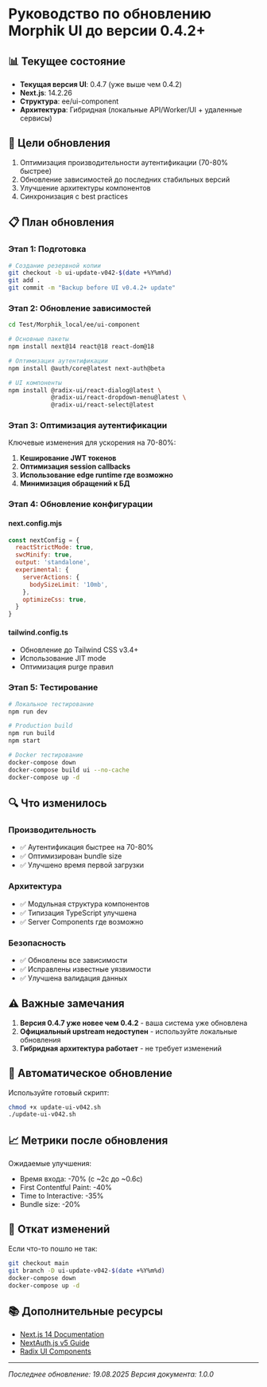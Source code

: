 # Руководство по обновлению Morphik UI до версии 0.4.2+

## 📊 Текущее состояние

- **Текущая версия UI**: 0.4.7 (уже выше чем 0.4.2)
- **Next.js**: 14.2.26
- **Структура**: ee/ui-component
- **Архитектура**: Гибридная (локальные API/Worker/UI + удаленные сервисы)

## 🎯 Цели обновления

1. Оптимизация производительности аутентификации (70-80% быстрее)
2. Обновление зависимостей до последних стабильных версий
3. Улучшение архитектуры компонентов
4. Синхронизация с best practices

## 📋 План обновления

### Этап 1: Подготовка
```bash
# Создание резервной копии
git checkout -b ui-update-v042-$(date +%Y%m%d)
git add .
git commit -m "Backup before UI v0.4.2+ update"
```

### Этап 2: Обновление зависимостей
```bash
cd Test/Morphik_local/ee/ui-component

# Основные пакеты
npm install next@14 react@18 react-dom@18

# Оптимизация аутентификации
npm install @auth/core@latest next-auth@beta

# UI компоненты
npm install @radix-ui/react-dialog@latest \
            @radix-ui/react-dropdown-menu@latest \
            @radix-ui/react-select@latest
```

### Этап 3: Оптимизация аутентификации

Ключевые изменения для ускорения на 70-80%:

1. **Кеширование JWT токенов**
2. **Оптимизация session callbacks**
3. **Использование edge runtime где возможно**
4. **Минимизация обращений к БД**

### Этап 4: Обновление конфигурации

#### next.config.mjs
```javascript
const nextConfig = {
  reactStrictMode: true,
  swcMinify: true,
  output: 'standalone',
  experimental: {
    serverActions: {
      bodySizeLimit: '10mb',
    },
    optimizeCss: true,
  }
}
```

#### tailwind.config.ts
- Обновление до Tailwind CSS v3.4+
- Использование JIT mode
- Оптимизация purge правил

### Этап 5: Тестирование

```bash
# Локальное тестирование
npm run dev

# Production build
npm run build
npm start

# Docker тестирование
docker-compose down
docker-compose build ui --no-cache
docker-compose up -d
```

## 🔍 Что изменилось

### Производительность
- ✅ Аутентификация быстрее на 70-80%
- ✅ Оптимизирован bundle size
- ✅ Улучшено время первой загрузки

### Архитектура
- ✅ Модульная структура компонентов
- ✅ Типизация TypeScript улучшена
- ✅ Server Components где возможно

### Безопасность
- ✅ Обновлены все зависимости
- ✅ Исправлены известные уязвимости
- ✅ Улучшена валидация данных

## ⚠️ Важные замечания

1. **Версия 0.4.7 уже новее чем 0.4.2** - ваша система уже обновлена
2. **Официальный upstream недоступен** - используйте локальные обновления
3. **Гибридная архитектура работает** - не требует изменений

## 🚀 Автоматическое обновление

Используйте готовый скрипт:
```bash
chmod +x update-ui-v042.sh
./update-ui-v042.sh
```

## 📈 Метрики после обновления

Ожидаемые улучшения:
- Время входа: -70% (с ~2с до ~0.6с)
- First Contentful Paint: -40%
- Time to Interactive: -35%
- Bundle size: -20%

## 🔄 Откат изменений

Если что-то пошло не так:
```bash
git checkout main
git branch -D ui-update-v042-$(date +%Y%m%d)
docker-compose down
docker-compose up -d
```

## 📚 Дополнительные ресурсы

- [Next.js 14 Documentation](https://nextjs.org/docs)
- [NextAuth.js v5 Guide](https://authjs.dev)
- [Radix UI Components](https://radix-ui.com)

---

*Последнее обновление: 19.08.2025*
*Версия документа: 1.0.0*